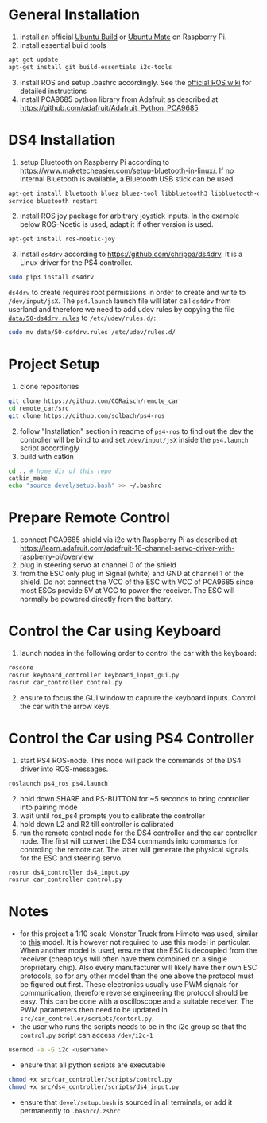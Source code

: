# General Installation
1. install an official [Ubuntu Build](https://ubuntu.com/download/raspberry-pi) or [Ubuntu Mate](https://ubuntu-mate.org/download/arm64/) on Raspberry Pi.
2. install essential build tools
```bash
apt-get update
apt-get install git build-essentials i2c-tools
```
3. install ROS and setup .bashrc accordingly. See the [official ROS wiki](http://wiki.ros.org/Documentation) for detailed instructions
4. install PCA9685 python library from Adafruit as described at <https://github.com/adafruit/Adafruit_Python_PCA9685>
# DS4 Installation
1. setup Bluetooth on Raspberry Pi according to <https://www.maketecheasier.com/setup-bluetooth-in-linux/>. If no internal Bluetooth is available, a Bluetooth USB stick can be used.
```bash
apt-get install bluetooth bluez bluez-tool libbluetooth3 libbluetooth-dev 
service bluetooth restart
```
2. install ROS joy package for arbitrary joystick inputs. In the example below ROS-Noetic is used, adapt it if other version is used.
```bash
apt-get install ros-noetic-joy
```
3. install `ds4drv` according to <https://github.com/chrippa/ds4drv>. It is a Linux driver for the PS4 controller.
```bash
sudo pip3 install ds4drv
```
`ds4drv` to create requires root permissions in order to create and write to `/dev/input/jsX`. The `ps4.launch` launch file will later call `ds4drv` from userland and therefore we need to add udev rules by copying the file [`data/50-ds4drv.rules`](data/50-ds4drv.rules) to `/etc/udev/rules.d/`:
```bash
sudo mv data/50-ds4drv.rules /etc/udev/rules.d/
```

# Project Setup
1. clone repositories
```bash
git clone https://github.com/CORaisch/remote_car
cd remote_car/src
git clone https://github.com/solbach/ps4-ros
```
2. follow "Installation" section in readme of `ps4-ros` to find out the dev the controller will be bind to and set `/dev/input/jsX` inside the `ps4.launch` script accordingly
3. build with catkin
```bash
cd .. # home dir of this repo
catkin_make
echo "source devel/setup.bash" >> ~/.bashrc
```

# Prepare Remote Control
1. connect PCA9685 shield via i2c with Raspberry Pi as described at <https://learn.adafruit.com/adafruit-16-channel-servo-driver-with-raspberry-pi/overview>
2. plug in steering servo at channel 0 of the shield
3. from the ESC only plug in Signal (white) and GND at channel 1 of the shield. Do not connect the VCC of the ESC with VCC of PCA9685 since most ESCs provide 5V at VCC to power the receiver. The ESC will normally be powered directly from the battery.

# Control the Car using Keyboard
1. launch nodes in the following order to control the car with the keyboard:
```bash
roscore
rosrun keyboard_controller keyboard_input_gui.py
rosrun car_controller control.py
```
2. ensure to focus the GUI window to capture the keyboard inputs. Control the car with the arrow keys.

# Control the Car using PS4 Controller
1. start PS4 ROS-node. This node will pack the commands of the DS4 driver into ROS-messages.
```bash
roslaunch ps4_ros ps4.launch
```
2. hold down SHARE and PS-BUTTON for ~5 seconds to bring controller into pairing mode
3. wait until ros_ps4 prompts you to calibrate the controller
4. hold down L2 and R2 till controller is calibrated
5. run the remote control node for the DS4 controller and the car controller node. The first will convert the DS4 commands into commands for controling the remote car. The latter will generate the physical signals for the ESC and steering servo.
```bash
rosrun ds4_controller ds4_input.py
rosrun car_controller control.py
```

# Notes
* for this project a 1:10 scale Monster Truck from Himoto was used, similar to [this](https://www.amazon.de/-/en/Himoto-10-Radio-American-Technology-Assembly/dp/B01C327ELA) model. It is however not required to use this model in particular. When another model is used, ensure that the ESC is decoupled from the receiver (cheap toys will often have them combined on a single proprietary chip). Also every manufacturer will likely have their own ESC protocols, so for any other model than the one above the protocol must be figured out first. These electronics usually use PWM signals for communication, therefore reverse engineering the protocol should be easy. This can be done with a oscilloscope and a suitable receiver. The PWM parameters then need to be updated in `src/car_controller/scripts/contorl.py`.
* the user who runs the scripts needs to be in the i2c group so that the `control.py` script can access `/dev/i2c-1`
```bash
usermod -a -G i2c <username>
```
* ensure that all python scripts are executable
```bash
chmod +x src/car_controller/scripts/control.py
chmod +x src/ds4_controller/scripts/ds4_input.py
```
* ensure that `devel/setup.bash` is sourced in all terminals, or add it permanently to `.bashrc`/`.zshrc`
